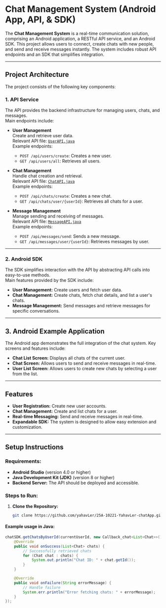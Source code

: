 # Chat Management System (Android App, API, & SDK)

The **Chat Management System** is a real-time communication solution, comprising an Android application, a RESTful API service, and an Android SDK. This project allows users to connect, create chats with new people, and send and receive messages instantly. The system includes robust API endpoints and an SDK that simplifies integration.

---

## **Project Architecture**

The project consists of the following key components:

### **1. API Service**
The API provides the backend infrastructure for managing users, chats, and messages.  
Main endpoints include:

- **User Management**  
  Create and retrieve user data.  
  Relevant API file: [`UserAPI.java`](docs/UserAPI.md)  
  Example endpoints:
    - `POST /api/users/create`: Creates a new user.
    - `GET /api/users/all`: Retrieves all users.

- **Chat Management**  
  Handle chat creation and retrieval.  
  Relevant API file: [`ChatAPI.java`](docs/ChatAPI.md)  
  Example endpoints:
    - `POST /api/chats/create`: Creates a new chat.
    - `GET /api/chats/user/{userId}`: Retrieves all chats for a user.

- **Message Management**  
  Manage sending and receiving of messages.  
  Relevant API file: [`MessageAPI.java`](docs/MessageAPI.md)  
  Example endpoints:
    - `POST /api/messages/send`: Sends a new message.
    - `GET /api/messages/user/{userId}`: Retrieves messages by user.

---

### **2. Android SDK**

The SDK simplifies interaction with the API by abstracting API calls into easy-to-use methods.  
Main features provided by the SDK include:

- **User Management:** Create users and fetch user data.
- **Chat Management:** Create chats, fetch chat details, and list a user's chats.
- **Message Management:** Send messages and retrieve messages for specific conversations.

---

## **3. Android Example Application**

The Android app demonstrates the full integration of the chat system. Key screens and features include:

- **Chat List Screen:** Displays all chats of the current user.
- **Chat Screen:** Allows users to send and receive messages in real-time.
- **User List Screen:** Allows users to create new chats by selecting a user from the list.

---

## **Features**

- **User Registration:** Create new user accounts.
- **Chat Management:** Create and list chats for a user.
- **Real-time Messaging:** Send and receive messages in real-time.
- **Expandable SDK:** The system is designed to allow easy extension and customization.

---

## **Setup Instructions**

### **Requirements:**
- **Android Studio** (version 4.0 or higher)
- **Java Development Kit (JDK)** (version 8 or higher)
- **Backend Server:** The API should be deployed and accessible.

### **Steps to Run:**

1. **Clone the Repository:**
   ```bash
   git clone https://github.com/yahavLer/25A-10221-YahavLer-chatApp.git

#### **Example usage in Java:**
```java
chatSDK.getChatsByUserId(currentUserId, new Callback_chat<List<Chat>>() {
    @Override
    public void onSuccess(List<Chat> chats) {
        // Successfully retrieved chats
        for (Chat chat : chats) {
            System.out.println("Chat ID: " + chat.getId());
        }
    }

    @Override
    public void onFailure(String errorMessage) {
        // Handle failure
        System.err.println("Error fetching chats: " + errorMessage);
    }
});






